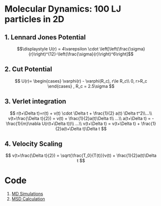 
# Molecular Dynamics: 100 LJ particles in 2D

## 1. Lennard Jones Potential

$$\displaystyle U(r) = 4\varepsilon \cdot \left[\left(\frac{\sigma}{r}\right)^{12}-\left(\frac{\sigma}{r}\right)^6\right]$$

## 2. Cut Potential

$$
U(r)=
\begin{cases}
\varphi(r) - \varphi(R_c), r\le R_c\\
0, r>R_c
\end{cases}
, R_c = 2.5\sigma
$$

## 3. Verlet integration

$$
r(t+\Delta t)=r(t) + v(t) \cdot \Delta t + \frac{1}{2} a(t) \Delta t^2\\...\\
v(t+\frac{\Delta t}{2}) = v(t) + \frac{1}{2}a(t)\Delta t\\
...\\
a(t+\Delta t) = -\frac{1}{m}\nabla U(r(t+\Delta t))\\
...\\
v(t+\Delta t) = v(t+\Delta t) + \frac{1}{2}a(t+\Delta t)\Delta t
$$

## 4. Velocity Scaling

$$
v(t+\frac{\Delta t}{2}) = \sqrt{\frac{T_0}{T(t)}}v(t) + \frac{1}{2}a(t)\Delta t
$$

# Code

1. [MD Simulations](MD.py)
2. [MSD Calculation](MD.ipynb)